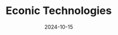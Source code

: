 ---  
layout: startup_page  
title: "Econic Technologies"  
id: "econictechnologies.com"  
permalink: "/econictechnologieseconictechnologies.com10152024/"  
website: "https://www.econic-technologies.com/"  
funding_round: "Equity"  
funding_amount: ""  
investors: "Taranis Carbon Ventures, Capricorn Partners, CM Venture Capital, ING Sustainable Investments, GC Ventures"  
about: "Econic Technologies is a deep tech company focused on renewable carbon, offering a patented process that replaces fossil-based feedstocks with renewable carbon. They license their technology to manufacturers of polyols and surfactants, enabling the production of more sustainable and cost-effective end products for various industries. This reduces carbon footprint and improves product performance and circularity."  
markets: "Polyols, Surfactants, Polymers, Renewable Carbon, Chemical Manufacturing, Plastics and Rubber Manufacturing, Waste Management"  
hq: "Alderley Park, Cheshire, United Kingdom"  
founded_year: "2011"  
linkedin: "https://www.linkedin.com/company/econic-technologies-limited"  
twitter: "https://www.twitter.com/econictech"  
instagram: ""  
facebook: ""  
crunchbase: "https://www.crunchbase.com/organization/econic-technologies"  
pitchbook: "https://pitchbook.com/profiles/company/60147-82"  

date_display: "15-Oct-2024"  
date: "2024-10-15"

# SEO Optimization  
meta_title: "Econic Technologies - Equity"  
meta_description: "Econic Technologies, Econic Technologies is a deep tech company focused on renewable carbon, offering a patented process that replaces fossil-based feedstocks with renewab..."  
meta_keywords: "Econic Technologies, Polyols, Surfactants, Polymers, Renewable Carbon, Chemical Manufacturing, Plastics and Rubber Manufacturing, Waste Management, Equity funding"  
canonical_url: "https://startup.projectstartups.com/econictechnologieseconictechnologies.com10152024/"  
---